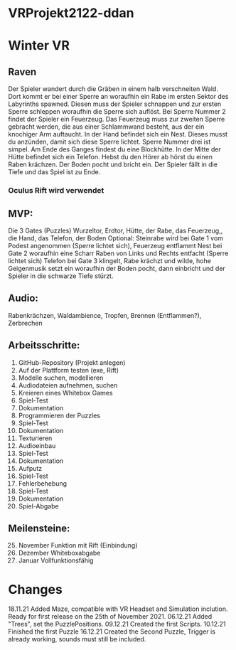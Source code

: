 # VRProjekt2122-ddan

# Winter VR

## Raven


Der Spieler wandert durch die Gräben in einem halb verschneiten Wald.
Dort kommt er bei einer Sperre an woraufhin ein Rabe im ersten Sektor des Labyrinths spawned. Diesen muss der Spieler schnappen und zur ersten Sperre schleppen woraufhin die Sperre sich auflöst.
Bei Sperre Nummer 2 findet der Spieler ein Feuerzeug. Das Feuerzeug muss zur zweiten Sperre gebracht werden, die aus einer Schlammwand besteht, aus der ein knochiger Arm auftaucht. In der Hand befindet sich ein Nest. Dieses musst du anzünden, damit sich diese Sperre lichtet.
Sperre Nummer drei ist simpel. Am Ende des Ganges findest du eine Blockhütte. In der Mitte der Hütte befindet sich ein Telefon. Hebst du den Hörer ab hörst du einen Raben krächzen.
Der Boden pocht und bricht ein. Der Spieler fällt in die Tiefe und das Spiel ist zu Ende.


### Oculus Rift wird verwendet

## MVP: 
Die 3 Gates (Puzzles) Wurzeltor, Erdtor, Hütte, der Rabe, das Feuerzeug,, die Hand, das Telefon, der Boden
Optional: Steinrabe wird bei Gate 1 vom Podest angenommen (Sperre lichtet sich), Feuerzeug entflammt Nest bei Gate 2 woraufhin eine Scharr Raben von Links und Rechts entfacht (Sperre lichtet sich)
Telefon bei Gate 3 klingelt, Rabe krächzt und wilde, hohe Geigenmusik setzt ein woraufhin der Boden pocht, dann einbricht und der Spieler in die schwarze Tiefe stürzt.

## Audio: 
Rabenkrächzen, Waldambience, Tropfen, Brennen (Entflammen?), Zerbrechen

## Arbeitsschritte:
1.	GitHub-Repository (Projekt anlegen)
2.	Auf der Plattform testen (exe, Rift)
3.	Modelle suchen, modellieren
4.	Audiodateien aufnehmen, suchen
5.	Kreieren eines Whitebox Games
6.	Spiel-Test
7.	Dokumentation
8.	Programmieren der Puzzles
9.	Spiel-Test
10.	Dokumentation
11.	Texturieren
12.	Audioeinbau
13.	Spiel-Test
14.	Dokumentation
15.	Aufputz
16.	Spiel-Test
17.	Fehlerbehebung
18.	Spiel-Test
19.	Dokumentation
20.	Spiel-Abgabe

## Meilensteine:
25. November Funktion mit Rift (Einbindung)
23. Dezember Whiteboxabgabe
20. Januar Vollfunktionsfähig

# Changes
18.11.21 Added Maze, compatible with VR Headset and Simulation inclution. Ready for first release on the 25th of November 2021.
06.12.21 Added "Trees", set the PuzzlePositions.
09.12.21 Created the first Scripts.
10.12.21 Finished the first Puzzle
16.12.21 Created the Second Puzzle, Trigger is already working, sounds must still be included.
